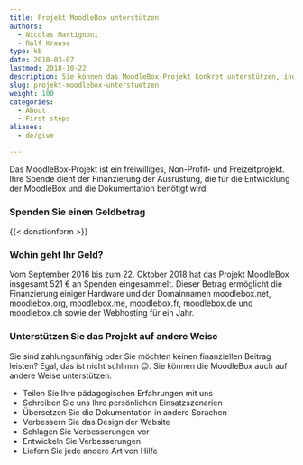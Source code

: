 ```yaml
---
title: Projekt MoodleBox unterstützen
authors:
  - Nicolas Martignoni
  - Ralf Krause
type: kb
date: 2018-03-07
lastmod: 2018-10-22
description: Sie können das MoodleBox-Projekt konkret unterstützen, indem Sie zu den Kosten beitragen und die Motivation für seine Weiterentwicklung erhöhen
slug: projekt-moodlebox-unterstuetzen
weight: 100
categories:
  - About
  - First steps
aliases:
  - de/give

---
```

Das MoodleBox-Projekt ist ein freiwilliges, Non-Profit- und Freizeitprojekt. Ihre Spende dient der Finanzierung der Ausrüstung, die für die Entwicklung der MoodleBox und die Dokumentation benötigt wird.

### Spenden Sie einen Geldbetrag

{{< donationform >}}

### Wohin geht Ihr Geld?

Vom September 2016 bis zum 22. Oktober 2018 hat das Projekt MoodleBox insgesamt 521 € an Spenden eingesammelt. Dieser Betrag ermöglicht die Finanzierung einiger Hardware und der Domainnamen moodlebox.net, moodlebox.org, moodlebox.me, moodlebox.fr, moodlebox.de und moodlebox.ch sowie der Webhosting für ein Jahr.

### Unterstützen Sie das Projekt auf andere Weise

Sie sind zahlungsunfähig oder Sie möchten keinen finanziellen Beitrag leisten? Egal, das ist nicht schlimm 😉. Sie können die MoodleBox auch auf andere Weise unterstützen:

  * Teilen Sie Ihre pädagogischen Erfahrungen mit uns
  * Schreiben Sie uns Ihre persönlichen Einsatzszenarien
  * Übersetzen Sie die Dokumentation in andere Sprachen
  * Verbessern Sie das Design der Website
  * Schlagen Sie Verbesserungen vor
  * Entwickeln Sie Verbesserungen
  * Liefern Sie jede andere Art von Hilfe
